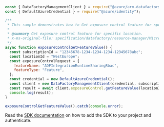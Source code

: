 ```javascript
const { DataFactoryManagementClient } = require("@azure/arm-datafactory");
const { DefaultAzureCredential } = require("@azure/identity");

/**
 * This sample demonstrates how to Get exposure control feature for specific location.
 *
 * @summary Get exposure control feature for specific location.
 * x-ms-original-file: specification/datafactory/resource-manager/Microsoft.DataFactory/stable/2018-06-01/examples/ExposureControl_GetFeatureValue.json
 */
async function exposureControlGetFeatureValue() {
  const subscriptionId = "12345678-1234-1234-1234-12345678abc";
  const locationId = "WestEurope";
  const exposureControlRequest = {
    featureName: "ADFIntegrationRuntimeSharingRbac",
    featureType: "Feature",
  };
  const credential = new DefaultAzureCredential();
  const client = new DataFactoryManagementClient(credential, subscriptionId);
  const result = await client.exposureControl.getFeatureValue(locationId, exposureControlRequest);
  console.log(result);
}

exposureControlGetFeatureValue().catch(console.error);
```

Read the [SDK documentation](https://github.com/Azure/azure-sdk-for-js/blob/%40azure%2Farm-datafactory_10.6.0/sdk/datafactory/arm-datafactory/README.md) on how to add the SDK to your project and authenticate.
